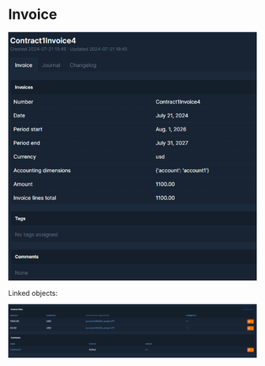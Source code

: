 # Invoice

![Invoice](img/invoice.png "invoice")

Linked objects:  

![Invoice linked objects](img/invoice_linked_objects.png "invoice linked objects")
